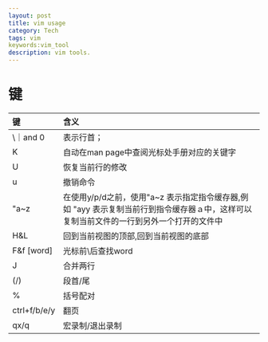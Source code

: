 ```yaml
---
layout: post
title: vim usage 
category: Tech
tags: vim 
keywords:vim_tool 
description: vim tools.
---
```


# 键   

|键|含义|
|:-|:-|
|\｜and 0|表示行首；|
|K| 自动在man page中查阅光标处手册对应的关键字|
|U|恢复当前行的修改|
|u|撤销命令|
|"a~z| 在使用y/p/d之前，使用"a~z 表示指定指令缓存器,例如 "ayy 表示复制当前行到指令缓存器ａ中，这样可以复制当前文件的一行到另外一个打开的文件中|
|H&L|回到当前视图的顶部,回到当前视图的底部|
|F&f \[word\]| 光标前\后查找word|
|J|合并两行|
|(/)|段首/尾|
|%|括号配对|
|ctrl+f/b/e/y|翻页|
|qx/q|宏录制/退出录制|
